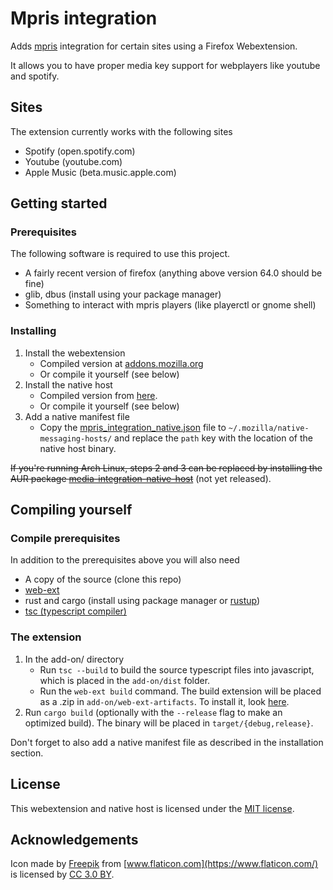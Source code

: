 # Mpris integration

Adds [mpris](https://specifications.freedesktop.org/mpris-spec/latest/) integration for certain sites using a Firefox Webextension.

It allows you to have proper media key support for webplayers like youtube and spotify.

## Sites

The extension currently works with the following sites

- Spotify (open.spotify.com)
- Youtube (youtube.com)
- Apple Music (beta.music.apple.com)

## Getting started

### Prerequisites

The following software is required to use this project.

- A fairly recent version of firefox (anything above version 64.0 should be fine)
- glib, dbus (install using your package manager)
- Something to interact with mpris players (like playerctl or gnome shell)

### Installing

1. Install the webextension
    - Compiled version at [addons.mozilla.org](https://addons.mozilla.org/en-US/firefox/addon/mpris-integration/)
    - Or compile it yourself (see below)
2. Install the native host
    - Compiled version from [here](https://github.com/jsmnbom/mpris-integration/releases).
    - Or compile it yourself (see below)
3. Add a native manifest file
    - Copy the [mpris_integration_native.json](mpris_integration_native.json) file to `~/.mozilla/native-messaging-hosts/` and replace the `path` key with the location of the native host binary.

~~If you're running Arch Linux, steps 2 and 3 can be replaced by installing the AUR package [media-integration-native-host](https://aur.archlinux.org/)~~ (not yet released).

## Compiling yourself

### Compile prerequisites

In addition to the prerequisites above you will also need

- A copy of the source (clone this repo)
- [web-ext](https://developer.mozilla.org/en-US/docs/Mozilla/Add-ons/WebExtensions/Getting_started_with_web-ext)
- rust and cargo (install using package manager or [rustup](https://www.rust-lang.org/tools/install))
- [tsc (typescript compiler)](https://www.typescriptlang.org/#download-links)

### The extension

1. In the add-on/ directory
    - Run `tsc --build` to build the source typescript files into javascript, which is placed in the `add-on/dist` folder.
    - Run the `web-ext build` command. The build extension will be placed as a .zip in `add-on/web-ext-artifacts`. To install it, look [here](https://developer.mozilla.org/en-US/docs/Mozilla/Add-ons/WebExtensions/Getting_started_with_web-ext#Packaging_your_extension).
2. Run `cargo build` (optionally with the `--release` flag to make an optimized build). The binary will be placed in `target/{debug,release}`.

Don't forget to also add a native manifest file as described in the installation section.

## License

This webextension and native host is licensed under the [MIT license](LICENSE.txt).

## Acknowledgements

Icon made by [Freepik](https://www.freepik.com/") from [www.flaticon.com](https://www.flaticon.com/) is licensed by [CC 3.0 BY](http://creativecommons.org/licenses/by/3.0/).
